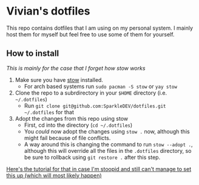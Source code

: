 # Vivian's dotfiles

This repo contains dotfiles that I am using on my personal system. I mainly host them for myself but feel free to use some of them for yourself.

## How to install

_This is mainly for the case that I forget how stow works_

1. Make sure you have [stow](https://www.gnu.org/software/stow/) installed.
   - For arch based systems run `sudo pacman -S stow` or `yay stow`
2. Clone the repo to a subrdirectory in your `$HOME` directory (i.e. `~/.dotfiles`)
   - Run `git clone git@github.com:SparkleDEV/dotfiles.git ~/.dotfiles` for that
3. Adopt the changes from this repo using stow
   - First, cd into the directory (`cd ~/.dotfiles`)
   - You _could_ now adopt the changes using `stow .` now, although this might fail because of file conflicts.
   - A way around this is changing the command to run `stow --adopt .`, although this will override all the files in the `.dotfiles` directory, so be sure to rollback using `git restore .` after this step.

[Here's the tutorial for that in case I'm stoopid and still can't manage to set this up (which will most likely happen)](https://www.youtube.com/watch?v=y6XCebnB9gs)
